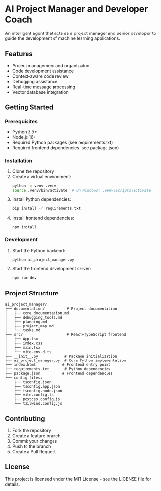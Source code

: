 # AI Project Manager and Developer Coach

An intelligent agent that acts as a project manager and senior developer to guide the development of machine learning applications.

## Features

- Project management and organization
- Code development assistance
- Context-aware code review
- Debugging assistance
- Real-time message processing
- Vector database integration

## Getting Started

### Prerequisites

- Python 3.9+
- Node.js 16+
- Required Python packages (see requirements.txt)
- Required frontend dependencies (see package.json)

### Installation

1. Clone the repository
2. Create a virtual environment:
   ```bash
   python -m venv .venv
   source .venv/bin/activate  # On Windows: .venv\Scripts\activate
   ```
3. Install Python dependencies:
   ```bash
   pip install -r requirements.txt
   ```
4. Install frontend dependencies:
   ```bash
   npm install
   ```

### Development

1. Start the Python backend:
   ```bash
   python ai_project_manager.py
   ```
2. Start the frontend development server:
   ```bash
   npm run dev
   ```

## Project Structure

```
ai_project_manager/
├── documentation/          # Project documentation
│   ├── core_documentation.md
│   ├── debugging_tools.md
│   ├── planning.md
│   ├── project_map.md
│   └── tasks.md
├── src/                    # React+TypeScript frontend
│   ├── App.tsx
│   ├── index.css
│   ├── main.tsx
│   └── vite-env.d.ts
├── __init__.py            # Package initialization
├── ai_project_manager.py  # Core Python implementation
├── index.html            # Frontend entry point
├── requirements.txt       # Python dependencies
├── package.json          # Frontend dependencies
└── config files:
    ├── tsconfig.json
    ├── tsconfig.app.json
    ├── tsconfig.node.json
    ├── vite.config.ts
    ├── postcss.config.js
    └── tailwind.config.js
```

## Contributing

1. Fork the repository
2. Create a feature branch
3. Commit your changes
4. Push to the branch
5. Create a Pull Request

## License

This project is licensed under the MIT License - see the LICENSE file for details.